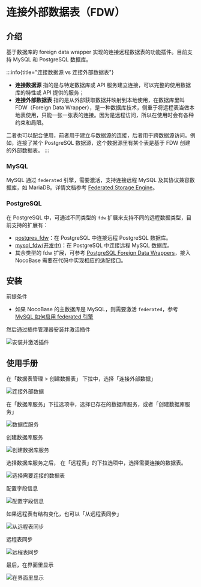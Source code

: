 # 连接外部数据表（FDW）

<PluginInfo name="collection-fdw"></PluginInfo>

## 介绍

基于数据库的 foreign data wrapper 实现的连接远程数据表的功能插件。目前支持 MySQL 和 PostgreSQL 数据库。

:::info{title="连接数据源 vs 连接外部数据表"}
- **连接数据源** 指的是与特定数据库或 API 服务建立连接，可以完整的使用数据库的特性或 API 提供的服务；
- **连接外部数据表** 指的是从外部获取数据并映射到本地使用，在数据库里叫 FDW（Foreign Data Wrapper），是一种数据库技术，侧重于将远程表当做本地表使用，只能一张一张表的连接。因为是远程访问，所以在使用时会有各种约束和局限。

二者也可以配合使用，前者用于建立与数据源的连接，后者用于跨数据源访问。例如，连接了某个 PostgreSQL 数据源，这个数据源里有某个表是基于 FDW 创建的外部数据表。
:::

### MySQL

MySQL 通过 `federated` 引擎，需要激活，支持连接远程 MySQL 及其协议兼容数据库，如 MariaDB。详情文档参考 [Federated Storage Engine](https://dev.mysql.com/doc/refman/8.0/en/federated-storage-engine.html)。

### PostgreSQL

在 PostgreSQL 中，可通过不同类型的 `fdw` 扩展来支持不同的远程数据类型，目前支持的扩展有：

- [postgres_fdw](https://www.postgresql.org/docs/current/postgres-fdw.html)：在 PostgreSQL 中连接远程 PostgreSQL 数据库。
- [mysql_fdw(开发中)](https://github.com/EnterpriseDB/mysql_fdw)：在 PostgreSQL 中连接远程 MySQL 数据库。
- 其余类型的 fdw 扩展，可参考 [PostgreSQL Foreign Data Wrappers](https://wiki.postgresql.org/wiki/Foreign_data_wrappers)，接入 NocoBase 需要在代码中实现相应的适配接口。

## 安装

前提条件

- 如果 NocoBase 的主数据库是 MySQL，则需要激活 `federated`，参考 [MySQL 如何启用 federated 引擎](./enable-federated.md)

然后通过插件管理器安装并激活插件

![安装并激活插件](./image.png)

## 使用手册

在「数据表管理 > 创建数据表」 下拉中，选择「连接外部数据」

![连接外部数据](./image-1.png)

在「数据库服务」下拉选项中，选择已存在的数据库服务，或者「创建数据库服务」

![数据库服务](./image-2.png)

创建数据库服务

![创建数据库服务](./image-3.png)

选择数据库服务之后， 在「远程表」的下拉选项中，选择需要连接的数据表。

![选择需要连接的数据表](./image-4.png)

配置字段信息

![配置字段信息](./image-5.png)

如果远程表有结构变化，也可以「从远程表同步」

![从远程表同步](./image-6.png)

远程表同步

![远程表同步](./image-7.png)

最后，在界面里显示

![在界面里显示](./image-9.png)
